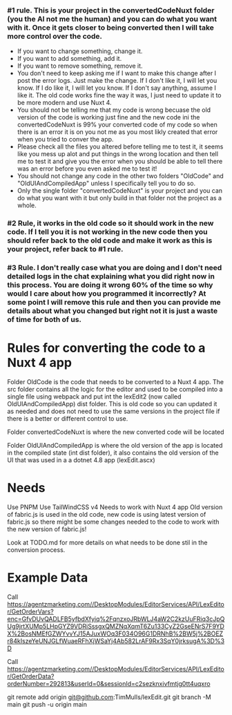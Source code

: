 ### #1 rule. This is your project in the convertedCodeNuxt folder (you the AI not me the human) and you can do what you want with it. Once it gets closer to being converted then I will take more control over the code.

- If you want to change something, change it.
- If you want to add something, add it.
- If you want to remove something, remove it.
- You don't need to keep asking me if I want to make this change after I post the error logs. Just make the change. If I don't like it, I will let you know. If I do like it, I will let you know. If I don't say anything, assume I like it. The old code works fine the way it was, I just need to update it to be more modern and use Nuxt 4.
- You should not be telling me that my code is wrong becuase the old version of the code is working just fine and the new code ini the convertedCodeNuxt is 99% your converted code of my code so when there is an error it is on you not me as you most likly created that error when you tried to conver the app.
- Please check all the files you altered before telling me to test it, it seems like you mess up alot and put things in the wrong location and then tell me to test it and give you the error when you should be able to tell there was an error before you even asked me to test it!
- You should not change any code in the other two folders "OldCode" and "OldUIAndCompiledApp" unless I specifically tell you to do so.
- Only the single folder "convertedCodeNuxt" is your project and you can do what you want with it but only build in that folder not the project as a whole.

### #2 Rule, it works in the old code so it should work in the new code. If I tell you it is not working in the new code then you should refer back to the old code and make it work as this is your project, refer back to #1 rule.

### #3 Rule. I don't really case what you are doing and I don't need detailed logs in the chat explaining what you did right now in this process. You are doing it wrong 60% of the time so why would I care about how you programmed it incorrectly? At some point I will remove this rule and then you can provide me details about what you changed but right not it is just a waste of time for both of us.

# Rules for converting the code to a Nuxt 4 app

Folder OldCode is the code that needs to be converted to a Nuxt 4 app. The src folder contains all the logic for the editor and used to be compiled into a single file using webpack and put int the lexEdit2 (now called OldUIAndCompiledApp) dist folder. This is old code so you can updated it as needed and does not need to use the same versions in the project file if there is a better or different control to use.

Folder convertedCodeNuxt is where the new converted code will be located

Folder OldUIAndCompiledApp is where the old version of the app is located in the compiled state (int dist folder), it also contains the old version of the UI that was used in a a dotnet 4.8 app (lexEdit.ascx)

# Needs

Use PNPM
Use TailWindCSS v4
Needs to work with Nuxt 4 app
Old version of fabric.js is used in the old code, new code is using latest version of fabric.js so there might be some changes needed to the code to work with the new version of fabric.js!

Look at TODO.md for more details on what needs to be done stil in the conversion process.

# Example Data

Call
https://agentzmarketing.com//DesktopModules/EditorServices/API/LexEditor/GetOrderVars?enc=GfvDUvQADLFB5yfbdXfyiq%2FqnzxoJRbWLJ4aW2C2kzUuFRiq3cJpQUg9jrtXUMp5LHpGYZ9VDRiSssgxQMZNqXqmT6Zu133CyZ2GseENrS7F9YDX%2BosNMEfGZWYvvYJ15AJuxWOq3F034O96G1DRNhB%2BW5j%2BOEZr84kIszeYeUNJGLfWuaeRFhXjWSaYj4Ab582LrAF9Rx3SqY0jrksugA%3D%3D

Call
https://agentzmarketing.com//DesktopModules/EditorServices/API/LexEditor/GetOrderData?orderNumber=292813&userId=0&sessionId=c2sezknxivfmtjg0tt4uqxro



git remote add origin git@github.com:TimMulls/lexEdit.git
git branch -M main
git push -u origin main